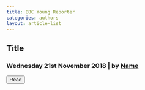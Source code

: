 ```yaml
---
title: BBC Young Reporter
categories: authors
layout: article-list
---
```


<div class="mdc-card">
    <div class="mdc-card__media mdc-card__media--16-9" style="background-image:url('/images/article_name--cover.jpg');"></div>
    <div class="mdc-card-content">
        <h2 class="mdc-typography--headline6">Title</h2>
        <h3 class="mdc-typography--subtitle2">
            <time class="timeago" datetime="2018-11-21T07:08:0Z">Wednesday 21st November 2018</time>
             | by <a href="/authors/name">Name</a>
        </h3>
    </div>
    <div class="mdc-card__actions">
        <div class="mdc-card__action-buttons">
            <button class="mdc-button mdc-card__action mdc-card__action--button" data-mdc-auto-init="MDCRipple" onclick="window.location='/articles/article_name';">Read</button>
        </div>
    </div>
</div>
